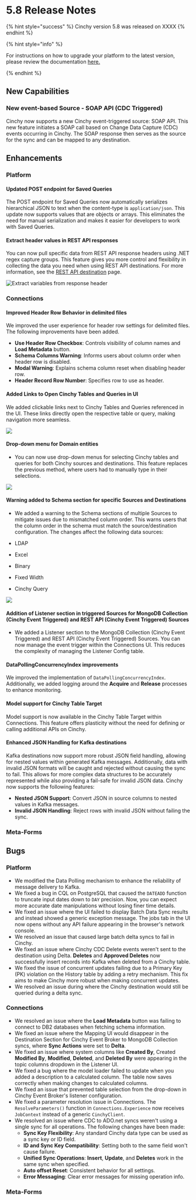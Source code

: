 # 5.8 Release Notes

{% hint style="success" %} Cinchy version 5.8 was released on XXXX {% endhint %}

{% hint style="info" %}

For instructions on how to upgrade your platform to the latest version, please
review the documentation [here.](../../upgrade-guide/upgrade-guides/)

{% endhint %}

## New Capabilities

### New event-based Source - SOAP API (CDC Triggered)

Cinchy now supports a new Cinchy event-triggered source: SOAP API. This new
feature initiates a SOAP call based on Change Data Capture (CDC) events
occurring in Cinchy. The SOAP response then serves as the source for the sync
and can be mapped to any destination.


## Enhancements

### Platform

#### Updated POST endpoint for Saved Queries

The POST endpoint for Saved Queries now automatically serializes hierarchical
JSON to text when the content-type is `application/json`. This update now
supports values that are objects or arrays. This eliminates the need for manual
serialization and makes it easier for developers to work with Saved Queries.

#### Extract header values in REST API responses

You can now pull specific data from REST API response headers using .NET regex
capture groups. This feature gives you more control and flexibility in
collecting the data you need when using REST API destinations. For more
information, see the
[REST API destination](../../data-syncs/supported-data-sync-destinations/rest-api.md)
page.

![Extract variables from response header](../../.gitbook/assets/DataSyncs/variable-response-header.png)

### Connections

#### Improved Header Row Behavior in delimited files

We improved the user experience for header row settings for delimited files. The following improvements have been added.

- **Use Header Row Checkbox**: Controls visibility of column names and **Load Metadata** button.
- **Schema Columns Warning**: Informs users about column order when header row is disabled.
- **Modal Warning**: Explains schema column reset when disabling header row.
- **Header Record Row Number**: Specifies row to use as header.

#### Added Links to Open Cinchy Tables and Queries in UI

We added clickable links next to Cinchy Tables and Queries referenced in the UI. These links directly open the respective table or query, making navigation more seamless.

![](../../.gitbook/assets/connections-functions/Table-link-icon.png)

#### Drop-down menu for Domain entities

- You can now use drop-down menus for selecting Cinchy tables and queries for
  both Cinchy sources and destinations. This feature replaces the previous
  method, where users had to manually type in their selections.

![](../../.gitbook/assets/connections-functions/Connections-DomainTableDropdown.png)

#### Warning added to Schema section for specific Sources and Destinations

- We added a warning to the Schema sections of multiple Sources to mitigate
  issues due to mismatched column order. This warns users that the column order
  in the schema must match the source/destination configuration. The changes
  affect the following data sources:

- LDAP
- Excel
- Binary
- Fixed Width
- Cinchy Query

![](../../.gitbook/assets/connections-functions/ConnectionsSchemaWarning.png)

#### Addition of Listener section in triggered Sources for MongoDB Collection (Cinchy Event Triggered) and REST API (Cinchy Event Triggered) Sources

- We added a Listener section to the MongoDB Collection (Cinchy Event Triggered)
  and REST API (Cinchy Event Triggered) Sources. You can now manage the event
  trigger within the Connections UI. This reduces the complexity of managing the
  Listener Config table.

#### DataPollingConcurrencyIndex improvements

We improved the implementation of `DataPollingConcurrencyIndex`. Additionally,
we added logging around the **Acquire** and **Release** processes to enhance
monitoring.

#### Model support for Cinchy Table Target

Model support is now available in the Cinchy Table Target within Connections.
This feature offers plasticity without the need for defining or calling
additional APIs on Cinchy.

#### Enhanced JSON Handling for Kafka destinations

Kafka destinations now support more robust JSON field handling, allowing for nested
values within generated Kafka messages. Additionally, data with invalid JSON
formats will be caught and rejected without causing the sync to fail. This
allows for more complex data structures to be accurately represented while also
providing a fail-safe for invalid JSON data. Cinchy now supports the following
features:

- **Nested JSON Support**: Convert JSON in source columns to nested values in
  Kafka messages.
- **Invalid JSON Handling**: Reject rows with invalid JSON without failing the
  sync.

### Meta-Forms

## Bugs

### Platform

- We modified the Data Polling mechanism to enhance the reliability of message
  delivery to Kafka.
- We fixed a bug in CQL on PostgreSQL that caused the `DATEADD` function to
  truncate input dates down to `DAY` precision. Now, you can expect more
  accurate date manipulations without losing finer time details.
- We fixed an issue where the UI failed to display Batch Data Sync results and
  instead showed a generic exception message. The jobs tab in the UI now opens
  without any API failure appearing in the browser's network console.
- We resolved an issue that caused large batch delta syncs to fail in Cinchy.
- We fixed an issue where Cinchy CDC Delete events weren't sent to the
  destination using Delta. **Deletes** and **Approved Deletes** now successfully
  insert records into Kafka when deleted from a Cinchy table.
- We fixed the issue of concurrent updates failing due to a Primary Key (PK)
  violation on the History table by adding a retry mechanism. This fix aims to
  make Cinchy more robust when making concurrent updates.
- We resolved an issue during where the Cinchy destination would still be queried
  during a delta sync.

### Connections

- We resolved an issue where the **Load Metadata** button was failing to connect
  to DB2 databases when fetching schema information.
- We fixed an issue where the Mapping UI would disappear in the Destination Section for Cinchy Event Broker to MongoDB Collection syncs, where **Sync Actions** were set to **Delta**.
- We fixed an issue where system columns like **Created By**, Created **Modified By**, **Modified**, **Deleted**, and **Deleted By** were appearing in the topic columns dropdown in the Listener UI.
- We fixed a bug where the model loader failed to update when you added a
  description to a calculated column. The table now saves correctly when making
  changes to calculated columns.
- We fixed an issue that prevented table selection from the drop-down in Cinchy
  Event Broker's listener configuration.
- We fixed a parameter resolution issue in Connections. The
  `ResolveParameters()` function in `Connections.Experience` now receives
  `JobContext` instead of a generic `CinchyClient`.
- We resolved an issue where CDC to ADO.net syncs weren't using a single sync for all operations. The following changes have been made:
  - **Sync Key Flexibility**: Any standard Cinchy data type can be used as a sync key or ID field.
  - **ID and Sync Key Compatibility**: Setting both to the same field won't cause failure.
  - **Unified Sync Operations**: **Insert**, **Update**, and **Deletes** work in the same sync when specified.
  - **Auto offset Reset**: Consistent behavior for all settings.
  - **Error Messaging**: Clear error messages for missing operation info.

### Meta-Forms
